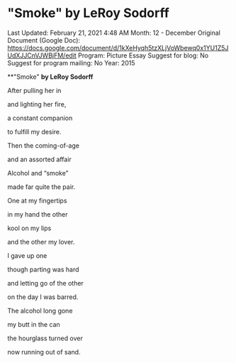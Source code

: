 # "Smoke" by LeRoy Sodorff

Last Updated: February 21, 2021 4:48 AM
Month: 12 - December
Original Document (Google Doc): https://docs.google.com/document/d/1kXeHyqh5tzXLjVoWbewq0x1YU1Z5JUdXJJCnVJWBjFM/edit
Program: Picture Essay
Suggest for blog: No
Suggest for program mailing: No
Year: 2015

**"Smoke" **by LeRoy Sodorff**

After pulling her in

and lighting her fire,

a constant companion

to fulfill my desire.

Then the coming-of-age

and an assorted affair

Alcohol and “smoke”

made far quite the pair.

One at my fingertips

in my hand the other

kool on my lips

and the other my lover.

I gave up one

though parting was hard

and letting go of the other

on the day I was barred.

The alcohol long gone

my butt in the can

the hourglass turned over

now running out of sand.